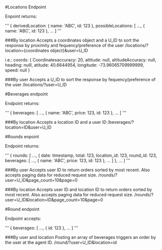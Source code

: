 #Locations Endpoint

Enpoint returns:

'''
{
    derivedLocation: {
        name: 'ABC',
        id: 123
    },
    possibleLocations: [
        ...,
        {
            name: 'ABC',
            id: 123
        },
        ...
    ]
'''

###By location
Accepts a coordinates object and a U_ID to sort the response by proximity and fequency/preference of the user
/locations/?location={coordinates object}&user=U_ID

i.e.:
coords: {
    Coordinatesaccuracy: 20,
    altitude: null,
    altitudeAccuracy: null,
    heading: nulll,
    atitude: 40.6644954,
    longitude: -73.96065709999999,
    speed: null
}

###By user
Accepts a U_ID to sort the response by fequency/preference of the user
/locations/?user=U_ID

#Beverages endpoint

Endpoint returns:

'''
{
    beverages: [
        ...,
        {
            name: 'ABC',
            price: 123,
            id: 123
        },
        ...
    ]
'''

###By location
Accepts a location ID and a user ID
/beverages/?location=ID&user=U_ID

#Rounds enpoint

Endpoint returns:

'''
{
    rounds: [
        ...,
        {
            date: timestamp,
            total: 123,
            location_id: 123,
            round_id: 123,
            beverages: [
                ...,
                {
                    name: 'ABC',
                    price: 123,
                    id: 123
                },
                ...
            ]
        },
        ...
    ]
'''

###By user
Accepts user ID to return orders sorted by most recent. Also accepts paging data for reduced request size.
/rounds/?user=U_ID&page_count=10&page=0

###By location
Accepts user ID and location ID to return orders sorted by most recent. Also accepts paging data for reduced request size.
/rounds/?user=U_ID&location=ID&page_count=10&page=0

#Round endpoint

Endpoint accepts:

'''
{
    beverages: [
        ...,
        {
            id: 123
        },
        ...
    ]
'''

###By user and location
Posting an array of beverages triggers an order by the user at the agent ID.
/round/?user=U_ID&location=id

